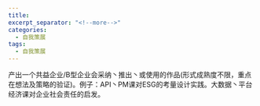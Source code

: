 ```yaml
---
title: 
excerpt_separator: "<!--more-->"
categories:
  - 自我策展
tags:
  - 自我策展
---
```


产出一个共益企业/B型企业会采纳丶推出丶或使用的作品(形式成熟度不限，重点在想法及策略的验证)。例子：API丶PM课对ESG的考量设计实践。大数据丶平台经济课对企业社会责任的启发。

<!--more-->